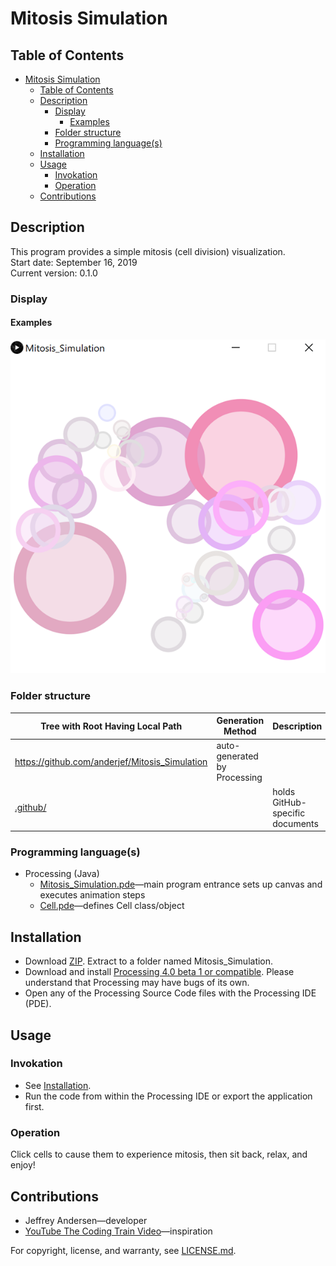 # Mitosis Simulation

## Table of Contents

- [Mitosis Simulation](#mitosis-simulation)
  - [Table of Contents](#table-of-contents)
  - [Description](#description)
    - [Display](#display)
      - [Examples](#examples)
    - [Folder structure](#folder-structure)
    - [Programming language(s)](#programming-languages)
  - [Installation](#installation)
  - [Usage](#usage)
    - [Invokation](#invokation)
    - [Operation](#operation)
  - [Contributions](#contributions)

## Description

This program provides a simple mitosis (cell division) visualization.  
Start date: September 16, 2019  
Current version: 0.1.0  

### Display

#### Examples

![Example 1 Picture](Picture1.png)

### Folder structure

| Tree with Root Having Local Path | Generation Method | Description |
| -------------------------------- | ----------------- | ----------- |
| <https://github.com/anderjef/Mitosis_Simulation> | auto-generated by Processing | <!-- --> |
| [.github/](.github/) | <!-- --> | holds GitHub-specific documents |

### Programming language(s)

- Processing (Java)
  - [Mitosis_Simulation.pde](Mitosis_Simulation.pde)&mdash;main program entrance sets up canvas and executes animation steps
  - [Cell.pde](Cell.pde)&mdash;defines Cell class/object

## Installation

- Download [ZIP](https://github.com/anderjef/Mitosis_Simulation/archive/main.zip). Extract to a folder named Mitosis_Simulation.
- Download and install [Processing 4.0 beta 1 or compatible](https://processing.org/download). Please understand that Processing may have bugs of its own.
- Open any of the Processing Source Code files with the Processing IDE (PDE).

## Usage

### Invokation

- See [Installation](#installation).
- Run the code from within the Processing IDE or export the application first.

### Operation

Click cells to cause them to experience mitosis, then sit back, relax, and enjoy!

## Contributions

- Jeffrey Andersen&mdash;developer
- [YouTube The Coding Train Video](https://www.youtube.com/watch?v=jxGS3fKPKJA)&mdash;inspiration

For copyright, license, and warranty, see [LICENSE.md](LICENSE.md).
